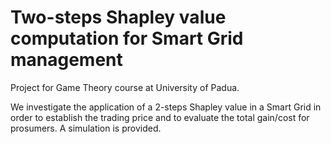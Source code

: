 # Two-steps Shapley value computation for Smart Grid management
Project for Game Theory course at University of Padua.

We investigate the application of a 2-steps Shapley value in a Smart Grid in order to establish the trading price and to evaluate the total gain/cost for prosumers. A simulation is provided.
